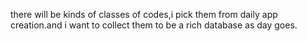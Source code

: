 there will be kinds of classes of codes,i pick them from daily app creation.and i want to collect them to be a rich database as day goes.